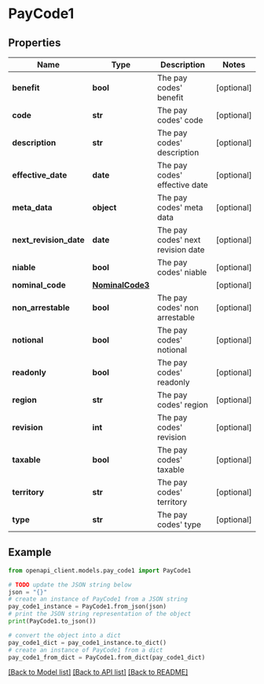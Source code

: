 # PayCode1


## Properties

Name | Type | Description | Notes
------------ | ------------- | ------------- | -------------
**benefit** | **bool** | The pay codes&#39; benefit | [optional] 
**code** | **str** | The pay codes&#39; code | [optional] 
**description** | **str** | The pay codes&#39; description | [optional] 
**effective_date** | **date** | The pay codes&#39; effective date | [optional] 
**meta_data** | **object** | The pay codes&#39; meta data | [optional] 
**next_revision_date** | **date** | The pay codes&#39; next revision date | [optional] 
**niable** | **bool** | The pay codes&#39; niable | [optional] 
**nominal_code** | [**NominalCode3**](NominalCode3.md) |  | [optional] 
**non_arrestable** | **bool** | The pay codes&#39; non arrestable | [optional] 
**notional** | **bool** | The pay codes&#39; notional | [optional] 
**readonly** | **bool** | The pay codes&#39; readonly | [optional] 
**region** | **str** | The pay codes&#39; region | [optional] 
**revision** | **int** | The pay codes&#39; revision | [optional] 
**taxable** | **bool** | The pay codes&#39; taxable | [optional] 
**territory** | **str** | The pay codes&#39; territory | [optional] 
**type** | **str** | The pay codes&#39; type | [optional] 

## Example

```python
from openapi_client.models.pay_code1 import PayCode1

# TODO update the JSON string below
json = "{}"
# create an instance of PayCode1 from a JSON string
pay_code1_instance = PayCode1.from_json(json)
# print the JSON string representation of the object
print(PayCode1.to_json())

# convert the object into a dict
pay_code1_dict = pay_code1_instance.to_dict()
# create an instance of PayCode1 from a dict
pay_code1_from_dict = PayCode1.from_dict(pay_code1_dict)
```
[[Back to Model list]](../README.md#documentation-for-models) [[Back to API list]](../README.md#documentation-for-api-endpoints) [[Back to README]](../README.md)


